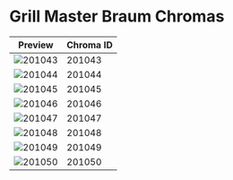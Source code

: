 # Grill Master Braum Chromas

| Preview | Chroma ID |
|---------|-----------|
| ![201043](https://raw.communitydragon.org/latest/plugins/rcp-be-lol-game-data/global/default/v1/champion-chroma-images/201/201043.png) | 201043 |
| ![201044](https://raw.communitydragon.org/latest/plugins/rcp-be-lol-game-data/global/default/v1/champion-chroma-images/201/201044.png) | 201044 |
| ![201045](https://raw.communitydragon.org/latest/plugins/rcp-be-lol-game-data/global/default/v1/champion-chroma-images/201/201045.png) | 201045 |
| ![201046](https://raw.communitydragon.org/latest/plugins/rcp-be-lol-game-data/global/default/v1/champion-chroma-images/201/201046.png) | 201046 |
| ![201047](https://raw.communitydragon.org/latest/plugins/rcp-be-lol-game-data/global/default/v1/champion-chroma-images/201/201047.png) | 201047 |
| ![201048](https://raw.communitydragon.org/latest/plugins/rcp-be-lol-game-data/global/default/v1/champion-chroma-images/201/201048.png) | 201048 |
| ![201049](https://raw.communitydragon.org/latest/plugins/rcp-be-lol-game-data/global/default/v1/champion-chroma-images/201/201049.png) | 201049 |
| ![201050](https://raw.communitydragon.org/latest/plugins/rcp-be-lol-game-data/global/default/v1/champion-chroma-images/201/201050.png) | 201050 |